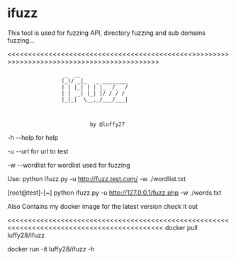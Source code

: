 # ifuzz
This tool is used for fuzzing API, directory fuzzing and sub domains fuzzing...

<<<<<<<<<<<<<<<<<<<<<<<<<<<<<<<<<<<<<<<<<<<<<>>>>>>>>>>>>>>>>>>>>>>>>>>>>>>>>>>>>>>>>>>>>>>


 
                      _  __
                     (_)/ _|_   _ ________
                     | | |_| | | |_  /_  /
                     | |  _| |_| |/ / / / 
                     |_|_|  \__,_/___/___|



			                  by @luffy27


>>>>>>>>>>>>>>>>>>>>>>>>>>>>>>>>>>>>>>>>>>>>>>>>>>>>>>>>>>>>>>>>>>>>>>>>>>>>>>>>>>>>>>>>>>


-h --help for help

-u --url for url to test

-w --wordlist for wordlist used for fuzzing

Use: python ifuzz.py -u http://fuzz.test.com/ -w ./wordlist.txt

[root@test]-[~] python ifuzz.py -u http://127.0.0.1/fuzz.php -w ./words.txt


Also Contains my docker image for the latest version check it out

<<<<<<<<<<<<<<<<<<<<<<<<<<<<<<<<<<<<<<<<<<<<<<<<<<<<<<<<<<<<<<<<<<<<<<<<<<<<<<<<<<<<<<<<<<<<
docker pull luffy28/ifuzz

docker run -it luffy28/ifuzz -h
>>>>>>>>>>>>>>>>>>>>>>>>>>>>>>>>>>>>>>>>>>>>>>>>>>>>>>>>>>>>>>>>>>>>>>>>>>>>>>>>>>>>>>>>>>>>
